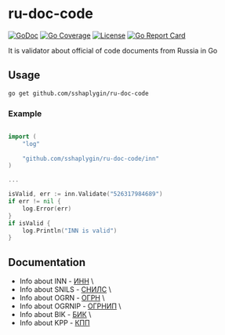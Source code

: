# ru-doc-code

[![GoDoc](https://godoc.org/github.com/sshaplygin/ru-doc-code?status.svg)](https://godoc.org/github.com/sshaplygin/ru-doc-code) [![Go Coverage](https://github.com/sshaplygin/ru-doc-code/wiki/coverage.svg)](https://raw.githack.com/wiki/sshaplygin/ru-doc-code/coverage.html) [![License](https://img.shields.io/badge/license-MIT-blue.svg)](https://github.com/sshaplygin/ru-doc-code/blob/master/LICENSE) [![Go Report Card](https://goreportcard.com/badge/github.com/sshaplygin/ru-doc-code)](https://goreportcard.com/report/github.com/sshaplygin/ru-doc-code)

It is validator about official of code documents from Russia in Go

## Usage

``` bash
go get github.com/sshaplygin/ru-doc-code
```

### Example

```go

import (
	"log"
	
	"github.com/sshaplygin/ru-doc-code/inn"
)

...

isValid, err := inn.Validate("526317984689")
if err != nil {
    log.Error(err)
}
if isValid {
    log.Println("INN is valid")
}
```

## Documentation

* Info about INN  - [ИНН](https://ru.wikipedia.org/wiki/%D0%98%D0%B4%D0%B5%D0%BD%D1%82%D0%B8%D1%84%D0%B8%D0%BA%D0%B0%D1%86%D0%B8%D0%BE%D0%BD%D0%BD%D1%8B%D0%B9_%D0%BD%D0%BE%D0%BC%D0%B5%D1%80_%D0%BD%D0%B0%D0%BB%D0%BE%D0%B3%D0%BE%D0%BF%D0%BB%D0%B0%D1%82%D0%B5%D0%BB%D1%8C%D1%89%D0%B8%D0%BA%D0%B0) \
* Info about SNILS - [СНИЛС](http://www.consultant.ru/document/cons_doc_LAW_124607/68ac3b2d1745f9cc7d4332b63c2818ca5d5d20d0/) \
* Info about OGRN - [ОГРН](https://ru.wikipedia.org/wiki/%D0%9E%D1%81%D0%BD%D0%BE%D0%B2%D0%BD%D0%BE%D0%B9_%D0%B3%D0%BE%D1%81%D1%83%D0%B4%D0%B0%D1%80%D1%81%D1%82%D0%B2%D0%B5%D0%BD%D0%BD%D1%8B%D0%B9_%D1%80%D0%B5%D0%B3%D0%B8%D1%81%D1%82%D1%80%D0%B0%D1%86%D0%B8%D0%BE%D0%BD%D0%BD%D1%8B%D0%B9_%D0%BD%D0%BE%D0%BC%D0%B5%D1%80) \
* Info about OGRNIP - [ОГРНИП](http://www.temabiz.com/terminy/chto-takoe-ogrnip.html) \
* Info about BIK - [БИК](https://ru.wikipedia.org/wiki/%D0%91%D0%B0%D0%BD%D0%BA%D0%BE%D0%B2%D1%81%D0%BA%D0%B8%D0%B9_%D0%B8%D0%B4%D0%B5%D0%BD%D1%82%D0%B8%D1%84%D0%B8%D0%BA%D0%B0%D1%86%D0%B8%D0%BE%D0%BD%D0%BD%D1%8B%D0%B9_%D0%BA%D0%BE%D0%B4) \
* Info about KPP - [КПП](https://dic.academic.ru/dic.nsf/ruwiki/239834)
